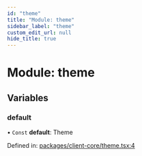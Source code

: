 ```yaml
---
id: "theme"
title: "Module: theme"
sidebar_label: "theme"
custom_edit_url: null
hide_title: true
---
```


# Module: theme

## Variables

### default

• `Const` **default**: Theme

Defined in: [packages/client-core/theme.tsx:4](https://github.com/xr3ngine/xr3ngine/blob/56376a778/packages/client-core/theme.tsx#L4)
